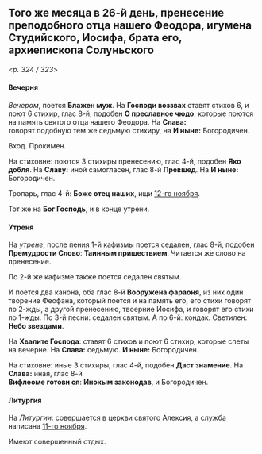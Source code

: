 
## Того же месяца в 26-й день, пренесение преподобного отца нашего Феодора, игумена Студийского, Иосифа, брата его, архиепископа Солуньского

<*p. 324 / 323*>

#### Вечерня

*Вечером*, поется **Блажен муж**. На **Господи воззвах** ставят стихов 6, и поют 6 стихир, глас 8-й, 
подобен **О преславное чюдо**, которые поются на память святого отца нашего Феодора. На **Слава:**  
говорят подобную тем же седьмую стихиру, на **И ныне:** Богородичен.  

Вход. Прокимен. 

На стиховне: поются 3 стихиры пренесению, глас 4-й, подобен **Яко добля**. На **Славу:** иной самогласен, 
глас 8-й **Превшед**. На **И ныне:** Богородичен.  

Тропарь, глас 4-й: **Боже отец наших**, ищи [12-го ноября](../11_november/11_12_AST.ru.md).   

Тот же на **Бог Господь**, и в конце утрени.

#### Утреня

На *утрене*, после пения 1-й кафизмы поется седален, глас 8-й, подобен **Премудрости Слово**: 
**Таинным пришествием**. Читается же слово на пренесение. 

По 2-й же кафизме также поется седален святым.

И поется два канона, оба глас 8-й **Вооружена фараоня**, из них один творение Феофана, который поется и 
на память его, его стихи говорят по 2-жды, а другой пренесению, твоерние Иосифа, и говорят его стихи по 1-жды. 
По 3-й песни: седален святым. 
А по 6-й: кондак. 
Светилен: **Небо звездами**.   

На **Хвалите Господа**: ставят 6 стихов и поют 6 стихир, которые спеты на вечерне. На **Слава:** седьмую. 
**И ныне:** Богородичен.

На стиховне: иные 3 стихиры, глас 4-й, подобен **Даст знамение**. На **Слава:** иная, глас 8-й  
**Вифлеоме готови ся**: **Инокым законодав**, и Богородичен.  

#### Литургия

На *Литургии*: совершается в церкви святого Алексия, а служба написана [11-го ноября](../11_november/11_11_AST.ru.md). 

Имеют совершенный отдых. 
